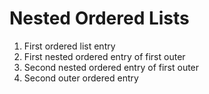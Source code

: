 # Nested Ordered Lists

1. First ordered list entry
  1. First nested ordered entry of first outer
  1. Second nested ordered entry of first outer
1. Second outer ordered entry
